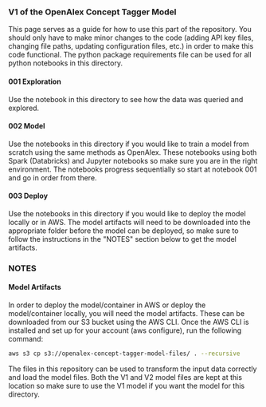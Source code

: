 ### V1 of the OpenAlex Concept Tagger Model

This page serves as a guide for how to use this part of the repository. You should only have to make minor changes to the code (adding API key files, changing file paths, updating configuration files, etc.) in order to make this code functional. The python package requirements file can be used for all python notebooks in this directory.

#### 001 Exploration

Use the notebook in this directory to see how the data was queried and explored.

#### 002 Model

Use the notebooks in this directory if you would like to train a model from scratch using the same methods as OpenAlex. These notebooks using both Spark (Databricks) and Jupyter notebooks so make sure you are in the right environment. The notebooks progress sequentially so start at notebook 001 and go in order from there.

#### 003 Deploy

Use the notebooks in this directory if you would like to deploy the model locally or in AWS. The model artifacts will need to be downloaded into the appropriate folder before the model can be deployed, so make sure to follow the instructions in the "NOTES" section below to get the model artifacts.


### NOTES
#### Model Artifacts

In order to deploy the model/container in AWS or deploy the model/container locally, you will need the model artifacts. These can be downloaded from our S3 bucket using the AWS CLI. Once the AWS CLI is installed and set up for your account (aws configure), run the following command:

```bash
aws s3 cp s3://openalex-concept-tagger-model-files/ . --recursive
```

The files in this repository can be used to transform the input data correctly and load the model files. Both the V1 and V2 model files are kept at this location so make sure to use the V1 model if you want the model for this directory.
